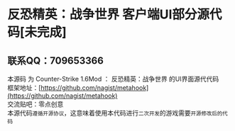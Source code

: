 # 反恐精英：战争世界 客户端UI部分源代码[未完成]
## 联系QQ：709653366
本源码 为 Counter-Strike 1.6Mod ： 反恐精英：战争世界 的UI界面源代代码
<br>
框架地址：[https://github.com/nagist/metahook](https://github.com/nagist/metahook)
<br>
交流贴吧：零点创意
<br>
本源代码`遵循开源协议`，这意味着使用本代码进行`二次开发`的游戏需要`开源修改后的代码`

